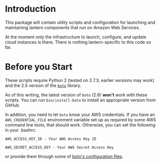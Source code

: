 Introduction
============

This package will contain utility scripts and configuration for launching and
maintaining lantern components that run on Amazon Web Services. 

At the moment only the infrastructure to launch, configure, and update cloud
instances is there.  There is nothing lantern-specific to this code so far.

Before you Start
================

These scripts require Python 2 (tested on 2.7.3; earlier versions may work)
and the 2.5 version of the [`boto`][boto] library.

As of this writing, the latest version of `boto` (2.6) **won't** work with
these scripts.  You can run `bin/install-boto` to install an appropriate
version from GitHub.

In addition, you need to let `boto` know your AWS credentials.  If you have an
`AWS_CREDENTIAL_FILE` environment variable set up as required by some AWS
command line tools, that should work.  Otherwise, you can set the following in
your .bashrc:

    AWS_ACCESS_KEY_ID - Your AWS Access Key ID

    AWS_SECRET_ACCESS_KEY - Your AWS Secret Access Key

or provide them through some of [boto's configuration files][botoconfig].

[boto]: https://github.com/boto/boto 

[botoconfig]: http://code.google.com/p/boto/wiki/BotoConfig


